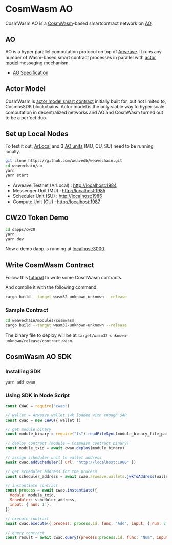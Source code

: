 # CosmWasm AO

CosmWasm AO is a [CosmWasm](https://cosmwasm.com/)-based smartcontract network on [AO](https://cookbook_ao.g8way.io/).

## AO

AO is a hyper parallel computation protocol on top of [Arweave](https://arweave.org/). It runs any number of Wasm-based smart contract processes in parallel with [actor model](https://en.wikipedia.org/wiki/Actor_model) messaging mechanism.

- [AO Specification](https://ao.arweave.dev/#/spec)

## Actor Model

CosmWasm is [actor model smart contract](https://book.cosmwasm.com/actor-model.html) initially built for, but not limited to, CosmosSDK blockchains. Actor model is the only viable way to hyper scale computation in decentralized networks and AO and CosmWasm turned out to be a perfect duo.

## Set up Local Nodes

To test it out, [ArLocal](https://github.com/textury/arlocal) and 3 [AO units](https://cookbook_ao.g8way.io/concepts/units.html) (MU, CU, SU) need to be running locally.

```bash
git clone https://github.com/weavedb/weavechain.git
cd weavechain/ao
yarn
yarn start
```

- Arweave Testnet (ArLocal) : [http://localhost:1984](http://localhost:1984)
- Messenger Unit (MU) : [http://localhost:1985](http://localhost:1985)
- Scheduler Unit (SU) : [http://localhost:1986](http://localhost:1986)
- Compute Unit (CU) : [http://localhost:1987](http://localhost:1987)

## CW20 Token Demo

```bash
cd dapps/cw20
yarn
yarn dev
```

Now a demo dapp is running at [localhost:3000](http://localhost:3000).

## Write CosmWasm Contract
Follow this [tutorial](https://book.cosmwasm.com/basics/rust-project.html) to write some CosmWasm contracts.

And compile it with the following command.

```bash
cargo build --target wasm32-unknown-unknown --release
```
### Sample Contract

```bash
cd weavechain/modules/cosmwasm
cargo build --target wasm32-unknown-unknown --release
```
The binary file to deploy will be at `target/wasm32-unknown-unknown/release/contract.wasm`.

## CosmWasm AO SDK

### Installing SDK

```bash
yarn add cwao
```

### Using SDK in Node Script

```javascript
const CWAO = require("cwao")

// wallet = Arweave wallet jwk loaded with enough $AR
const cwao = new CWAO({ wallet })

// get module binary
const module_binary = require("fs").readFileSync(module_binary_file_path)

// deploy contract (module = CosmWasm contract binary)
const module_txid = await cwao.deploy(module_binary)

// assign scheduler unit to wallet address
await cwao.addScheduler({ url: "http://localhost:1986" })

// get scheduler address for the process
const scheduler_address = await cwao.arweave.wallets.jwkToAddress(wallet)

// instantiate contract
const process = await cwao.instantiate({
  Module: module_txid,
  Scheduler: scheduler_address,
  input: { num: 1 },
})

// execute contract
await cwao.execute({ process: process.id, func: "Add", input: { num: 2 } })

// query contract
const result = await cwao.query({process:process.id, func: "Num", input: {}})

```
